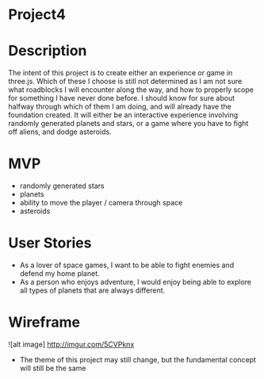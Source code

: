 # Project4

# Description
The intent of this project is to create either an experience or game in three.js. Which of these I choose is still not determined as I am not sure what roadblocks I will encounter along the way, and how to properly scope for something I have never done before. I should know for sure about halfway through which of them I am doing, and will already have the foundation created. It will either be an interactive experience involving randomly generated planets and stars, or a game where you have to fight off aliens, and dodge asteroids. 

# MVP
- randomly generated stars
- planets
- ability to move the player / camera through space
- asteroids

# User Stories
- As a lover of space games, I want to be able to fight enemies and defend my home planet.
- As a person who enjoys adventure, I would enjoy being able to explore all types of planets that are always different.

# Wireframe
![alt image] http://imgur.com/5CVPknx

* The theme of this project may still change, but the fundamental concept will still be the same
